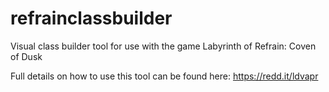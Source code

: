 # refrainclassbuilder
Visual class builder tool for use with the game Labyrinth of Refrain: Coven of Dusk

Full details on how to use this tool can be found here: https://redd.it/ldvapr

